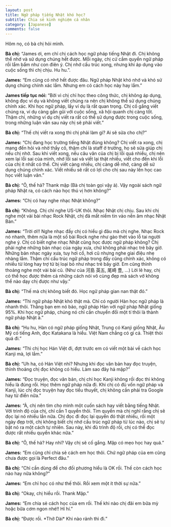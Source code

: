 ```yaml
---
layout: post
title: Ngữ pháp tiếng Nhật khó học?
subtitle: Chia sẻ kinh nghiệm cá nhân
category: [Japanese]
comments: false
---
```


Hôm nọ, có bà chị hỏi mình.

**Bà chị:** “James ơi, em chỉ chị cách học ngữ pháp tiếng Nhật đi. Chị không thể nhớ và sử dụng chúng hết được. Mỗi ngày, chị cứ cầm quyển ngữ pháp rồi lẩm bẩm như con điên ý. Chị nhớ cấu trúc xong, nhưng khi áp dụng vào cuộc sống thì chị chịu. Hu hu.”.

**James:** “Em cũng có nhớ hết được đâu. Ngữ pháp Nhật khó nhớ và khó sử dụng chúng chính xác lắm. Nhưng em có cách học này hay lắm.”

**James tiếp tục nói:** “Bởi vì chị chỉ học theo công thức, chị không áp dụng, không đọc ví dụ và không viết chúng ra nên chị không thể sử dụng chúng chính xác. Khi học ngữ pháp, lấy ví dụ là rất quan trọng. Chị cố gắng viết chúng ra, ví dụ càng gần gũi với cuộc sống, xã hội quanh chị càng tốt. Thậm chí, những ví dụ chị viết ra rất có thể sử dụng được trong cuộc sống, trong những luận văn sau này chị sẽ phải viết.”

**Bà chị:** “Thế chị viết ra xong thì chị phải làm gì? Ai sẽ sửa cho chị?”

**James:** “Chị đang học trường tiếng Nhật đúng không? Chị viết ra xong, chị mang đến hỏi và nhờ thầy cô, thậm chí là staff ở trường, họ sẽ sửa giúp chị nếu chị nhờ. Sau khi viết xong, nếu câu văn của chị bị lỗi quá nhiều, chị nên xem lại lỗi sai của mình, nhớ lỗi sai và viết lại thật nhiều, viết cho đến khi lỗi của chị ít nhất có thể. Chị viết càng nhiều, chị càng dễ nhớ, càng dễ sử dụng chúng chính xác. Viết nhiều sẽ rất có lợi cho chị sau này lên học cao học viết luận văn.”

**Bà chị:** “Ô, thế hả? Thank mập (Bà chị toàn gọi vậy à). Vậy ngoài sách ngữ pháp Nhật ra, có cách nào học thú vị hơn không?”

**James:** “Chị có hay nghe nhạc Nhật không?”

**Bà chị:** “Không. Chị chỉ nghe US-UK thôi. Nhạc Nhật chị chịu. Sau khi chị nghe một vài bài nhạc Rock Nhật, chị đã mất niềm tin vào nền âm nhạc Nhật Bản.”

**James:** “Trời ơi!! Nghe nhạc đấy chị có hiểu gì đâu mà chị nghe. Nhạc Rock nó nhanh, thêm nữa là một số bài Rock nghe như gào thét vào lỗ tai người nghe ý. Chị có biết nghe nhạc Nhật cũng học được ngữ pháp không? Chị phải nghe những bản nhạc của ngày xưa, chứ không phải nhạc trẻ bây giờ. Những bản nhạc ngày xưa, tuy hơi cổ, hơi cũ nhưng nghe giai điệu nhẹ nhàng lắm. Thậm chí cấu trúc ngữ pháp trong đấy cũng chính xác, không có nhiều từ lóng hay trợ từ bị loại bỏ như nhạc trẻ bây giờ. Em cũng thỉnh thoảng nghe một vài bài cũ. (Như của 河島 英五, 尾崎 豊, …) Lời lẽ hay, chị có thể học được thêm cả những cách nói vô cùng đẹp mà sách vở không thể nào dạy chị được như vậy.”

**Bà chị:** “Thế mà chị không biết đó. Học ngữ pháp gian nan thật đó.”

**James:** “Thì ngữ pháp Nhật khó thật mà. Chỉ có người Hàn học ngữ pháp là nhanh thôi. Thằng bạn em nó bảo, ngữ pháp Hàn với ngữ pháp Nhật giống 95%. Khi học ngữ pháp, chúng nó chỉ cần chuyển đổi một tí thôi là thành ngữ pháp Nhật à.”

**Bà chị:** “Hu hu, Hàn có ngữ pháp giống Nhật, Trung có Kanji giống Nhật, Âu Mỹ có tiếng Anh, đọc Katakana là hiểu. Việt Nam chẳng có gì cả. Thiệt thòi quá đi.”

**James:** “Thì chị học Hán Việt đi, đợt trước em có viết một bài về cách học Kanji mà, lợi lắm.”

**Bà chị:** “Uh ha, có Hán Việt nhỉ? Nhưng khi đọc văn bản hay đọc truyện, thỉnh thoảng chị đọc không có hiểu. Làm sao đây hả mập?”

**James:** “Đọc truyện, đọc văn bản, chị chỉ học Kanji không rồi đọc thì không hiểu là đúng rồi. Học thêm ngữ pháp nữa đi. Khi chị có đủ vốn ngữ pháp và Kanji, lúc chị đọc truyện hay đọc tiểu thuyết, chị không cần phải tra Google hay từ điển nữa.”

**James:** “À, chị nên tìm cho mình một cuốn sách hay viết bằng tiếng Nhật. Với trình độ của chị, chỉ cần 1 quyển thôi. Tìm quyển mà chị nghĩ rằng chị sẽ đọc lại nó nhiều lần nữa. Chị đọc đi đọc lại quyển đó thật nhiều, rồi một ngày đẹp trời, chị không biết chị nhớ cấu trúc ngữ pháp từ lúc nào, chị sẽ tự bật nó ra một cách tự nhiên. Sau này, khi đủ trình độ rồi, chị có thể đọc được rất nhiều quyển khác nữa.”

**Bà chị:** “Ô, thế hả? Hay nhỉ? Vậy chị sẽ cố gắng. Mập có mẹo học hay quá.”

**James:** “Em cũng chỉ chia sẻ cách em học thôi. Chứ ngữ pháp của em cũng chưa được gọi là Perfect đâu.”

**Bà chị:** “Chỉ cần dùng để cho đối phương hiểu là OK rồi. Thế còn cách học nào hay nữa không?”

**James:** “Em chỉ học có như thế thôi. Rồi xem một ít thời sự nữa.”

**Bà chị:** “Okay, chị hiểu rồi. Thank Mập.”

**James:** “Em chia sẻ cách học của em rồi. Thế khi nào chị đãi em bữa mỳ hoặc bữa cơm ngon nhé!! Hí hí.”

**Bà chị:** “Được rồi. \*Thở Dài\* Khi nào rảnh thì đi.”